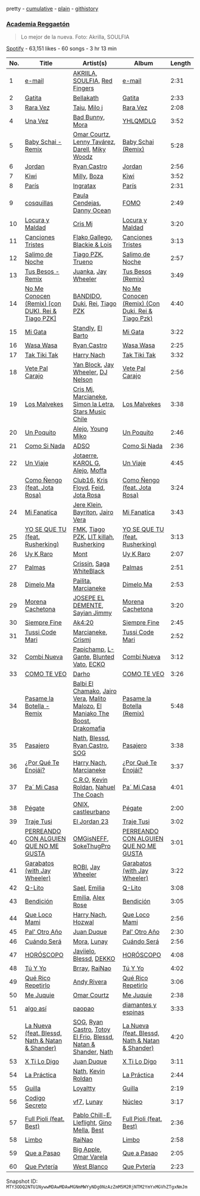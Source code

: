 pretty - [cumulative](/playlists/cumulative/37i9dQZF1DXd8p9XRfIfUn.md) - [plain](/playlists/plain/37i9dQZF1DXd8p9XRfIfUn) - [githistory](https://github.githistory.xyz/mackorone/spotify-playlist-archive/blob/main/playlists/plain/37i9dQZF1DXd8p9XRfIfUn)

### [Academia Reggaetón](https://open.spotify.com/playlist/37i9dQZF1DXd8p9XRfIfUn)

> Lo mejor de la nueva\. Foto: Akrilla, SOULFIA

[Spotify](https://open.spotify.com/user/spotify) - 63,151 likes - 60 songs - 3 hr 13 min

| No. | Title | Artist(s) | Album | Length |
|---|---|---|---|---|
| 1 | [e\-mail](https://open.spotify.com/track/4XZvEK7CpqmBEBvZoEiwTl) | [AKRIILA](https://open.spotify.com/artist/39hfuTf4PHfnHgIl0QBDGL), [SOULFIA](https://open.spotify.com/artist/1Q9Sx5tOmwems0qwLJZ5Cy), [Red Fingers](https://open.spotify.com/artist/1tLTF6ypPIzjzarePwdcNo) | [e\-mail](https://open.spotify.com/album/7MRRiwXI5ao5uNDEinBIzn) | 2:31 |
| 2 | [Gatita](https://open.spotify.com/track/4ilZV1WNjL7IxwE81OnaRY) | [Bellakath](https://open.spotify.com/artist/4yjm4SvYqC5FFuLbB6TyHr) | [Gatita](https://open.spotify.com/album/6264ANGNsltdE7SYjKMTKs) | 2:33 |
| 3 | [Rara Vez](https://open.spotify.com/track/7MVIfkyzuUmQ716j8U7yGR) | [Taiu](https://open.spotify.com/artist/5szJHKg5xeUlQ9pTqzdpic), [Milo j](https://open.spotify.com/artist/19HM5j0ULGSmEoRcrSe5x3) | [Rara Vez](https://open.spotify.com/album/26wRfIX4WqKLKHll9O3KnF) | 2:08 |
| 4 | [Una Vez](https://open.spotify.com/track/5J7teKIJGtqVypgYI6sqXj) | [Bad Bunny](https://open.spotify.com/artist/4q3ewBCX7sLwd24euuV69X), [Mora](https://open.spotify.com/artist/0Q8NcsJwoCbZOHHW63su5S) | [YHLQMDLG](https://open.spotify.com/album/5lJqux7orBlA1QzyiBGti1) | 3:52 |
| 5 | [Baby Schai \- Remix](https://open.spotify.com/track/0F1NcuoaSaL8cwdXXcSF6y) | [Omar Courtz](https://open.spotify.com/artist/3E12tRURRvPfHz0hAMCFYc), [Lenny Tavárez](https://open.spotify.com/artist/1pQWsZQehhS4wavwh7Fnxd), [Darell](https://open.spotify.com/artist/1TtXnWcUs0FCkaZDPGYHdf), [Miky Woodz](https://open.spotify.com/artist/1pf0MPKfKdvS8J779mS1Ay) | [Baby Schai \(Remix\)](https://open.spotify.com/album/0Pl5KLfzpUigC6phneZEK7) | 5:28 |
| 6 | [Jordan](https://open.spotify.com/track/6y8z28epOv5FlaxDv1Lo5B) | [Ryan Castro](https://open.spotify.com/artist/7j6DKwmjbxvpQO8h914uEz) | [Jordan](https://open.spotify.com/album/5NXNrP5J2LhfkbI9ZfcNXI) | 2:56 |
| 7 | [Kiwi](https://open.spotify.com/track/6iIooXoLXNb0duWFP1wwLd) | [Milly](https://open.spotify.com/artist/7kXCcNRLEnblbTAppPraBp), [Boza](https://open.spotify.com/artist/2NfSBtmWe7oPw1EmetJVso) | [Kiwi](https://open.spotify.com/album/1Oz0r1kQqGoi5YvV2SI10y) | 3:52 |
| 8 | [París](https://open.spotify.com/track/4bF2y8rR7GUjrd5LNEvej3) | [Ingratax](https://open.spotify.com/artist/62YF0FglEltB3CnVIjoko8) | [París](https://open.spotify.com/album/6Ktv94u6eUIZBiUiBwOADD) | 2:31 |
| 9 | [cosquillas](https://open.spotify.com/track/5wX7RyoYLhUdTccRqyay42) | [Paula Cendejas](https://open.spotify.com/artist/4EiI7Vls0NB16jLuexzCHC), [Danny Ocean](https://open.spotify.com/artist/5H1nN1SzW0qNeUEZvuXjAj) | [FOMO](https://open.spotify.com/album/2wj8AHax9qryX210NBwu5Q) | 2:49 |
| 10 | [Locura y Maldad](https://open.spotify.com/track/2dG8CDU9UBem2ReYcLafDt) | [Cris Mj](https://open.spotify.com/artist/1Yj5Xey7kTwvZla8sqdsdE) | [Locura y Maldad](https://open.spotify.com/album/7lU4WSIRtJkfYTCVJsWt6j) | 3:20 |
| 11 | [Canciones Tristes](https://open.spotify.com/track/2h7JcRB8XDQVBpkgGgjnQx) | [Flako Gallego](https://open.spotify.com/artist/2tNVW9A320DdMR2fQNGKuZ), [Blackie & Lois](https://open.spotify.com/artist/5NzYjj1jWW74JwmrN9ERhm) | [Canciones Tristes](https://open.spotify.com/album/4vFy7FX84Siyg6PO5y3v6y) | 3:13 |
| 12 | [Salimo de Noche](https://open.spotify.com/track/6P096SaOzrgGxs8NWOfX7M) | [Tiago PZK](https://open.spotify.com/artist/5Y3MV9DZ0d87NnVm56qSY1), [Trueno](https://open.spotify.com/artist/2x7PC78TmgqpEIjaGAZ0Oz) | [Salimo de Noche](https://open.spotify.com/album/0S3Zf8tQnpcnRbzY9qJ2x8) | 2:57 |
| 13 | [Tus Besos \- Remix](https://open.spotify.com/track/4SieMb6AQmQgbjv9TfC5Qm) | [Juanka](https://open.spotify.com/artist/3Wb38LDP3N4tkobValgE9D), [Jay Wheeler](https://open.spotify.com/artist/2cPqdH7XMvwaBJEVjheH8g) | [Tus Besos \(Remix\)](https://open.spotify.com/album/4M0AZNWr6KbYVxtcsXjCNH) | 3:49 |
| 14 | [No Me Conocen \(Remix\) \[con DUKI, Rei & Tiago PZK\]](https://open.spotify.com/track/7COGuXyTr12KvdaYXMqheC) | [BANDIDO](https://open.spotify.com/artist/7CSpCpNGTK9589bTi44SzE), [Duki](https://open.spotify.com/artist/1bAftSH8umNcGZ0uyV7LMg), [Rei](https://open.spotify.com/artist/4IG1SDlwgNKzqTmjBrvY3K), [Tiago PZK](https://open.spotify.com/artist/5Y3MV9DZ0d87NnVm56qSY1) | [No Me Conocen \(Remix\) \(Con Duki, Rei & Tiago Pzk\)](https://open.spotify.com/album/5aPphlcyYDCyKddSFOWJpe) | 4:40 |
| 15 | [Mi Gata](https://open.spotify.com/track/6J8lLpZoRCmB5pTrnB5jpV) | [Standly](https://open.spotify.com/artist/0rjms710nwQTdrQheXHJfz), [El Barto](https://open.spotify.com/artist/5RnwLXlnWPF57yzdmUnnvP) | [Mi Gata](https://open.spotify.com/album/3q8hLBzvjSHKczrS3ScvSO) | 3:22 |
| 16 | [Wasa Wasa](https://open.spotify.com/track/17jcYtUYRhpPL19fDedfTD) | [Ryan Castro](https://open.spotify.com/artist/7j6DKwmjbxvpQO8h914uEz) | [Wasa Wasa](https://open.spotify.com/album/04KOORtEOsoXtSZV96uG1M) | 2:25 |
| 17 | [Tak Tiki Tak](https://open.spotify.com/track/7gwwt1IaAWwmB7af0AcuBM) | [Harry Nach](https://open.spotify.com/artist/0NnUMWDCDi1snuMja6IdxH) | [Tak Tiki Tak](https://open.spotify.com/album/4wIHjb7IGSIwqvZbkZ8Fl8) | 3:32 |
| 18 | [Vete Pal Carajo](https://open.spotify.com/track/1mrQYY0NATPCe7WOYcCKf1) | [Yan Block](https://open.spotify.com/artist/6TKygPpVT29oGUogu4J9Ec), [Jay Wheeler](https://open.spotify.com/artist/2cPqdH7XMvwaBJEVjheH8g), [DJ Nelson](https://open.spotify.com/artist/2ydZrTy8U3kOMOzx20s3dg) | [Vete Pal Carajo](https://open.spotify.com/album/6h1BJzZHeHkAg5jknF3fwD) | 2:56 |
| 19 | [Los Malvekes](https://open.spotify.com/track/7DsotsIcNLWL4O9kwPtMu0) | [Cris Mj](https://open.spotify.com/artist/1Yj5Xey7kTwvZla8sqdsdE), [Marcianeke](https://open.spotify.com/artist/5XQWXnMwsvuvCPMneXUbsy), [Simon la Letra](https://open.spotify.com/artist/6hYxQDiGct9yfRlSEv3F8a), [Stars Music Chile](https://open.spotify.com/artist/2NZD6Gqfk60GEcAAnJKVsR) | [Los Malvekes](https://open.spotify.com/album/5YFf8tEsUb6NHSxdX4jY71) | 3:38 |
| 20 | [Un Poquito](https://open.spotify.com/track/1nU4sOQqqhFUqS0TiRlD0V) | [Alejo](https://open.spotify.com/artist/50sIhX3HytFEwQXZJLUZQE), [Young Miko](https://open.spotify.com/artist/3qsKSpcV3ncke3hw52JSMB) | [Un Poquito](https://open.spotify.com/album/3T42E1jOeHGlo19lBSSZCO) | 2:46 |
| 21 | [Como Si Nada](https://open.spotify.com/track/2ECKWYbTPpKvtnKiRiUQqC) | [ADSO](https://open.spotify.com/artist/29b16XDtyMXDrfo2hZ69wf) | [Como Si Nada](https://open.spotify.com/album/25baT12B8EsCMIjKVCztUi) | 2:36 |
| 22 | [Un Viaje](https://open.spotify.com/track/3huLeBRjZPOzkePH7ph91y) | [Jotaerre](https://open.spotify.com/artist/1pEqLDmVTqmfwfywlwL7wL), [KAROL G](https://open.spotify.com/artist/790FomKkXshlbRYZFtlgla), [Alejo](https://open.spotify.com/artist/50sIhX3HytFEwQXZJLUZQE), [Moffa](https://open.spotify.com/artist/2lcWprkQW6ehqKep82rWnC) | [Un Viaje](https://open.spotify.com/album/2Hi8ff429tSHmxPK3CzV36) | 4:45 |
| 23 | [Como Ñengo \(feat\. Jota Rosa\)](https://open.spotify.com/track/4xvYZWvfmL7FnWJHZhV1VS) | [Club16](https://open.spotify.com/artist/2MXDat5eYxVcnHht0N2uSF), [Kris Floyd](https://open.spotify.com/artist/7aG8YUI5alfF2pi0n5Cg5H), [Feid](https://open.spotify.com/artist/2LRoIwlKmHjgvigdNGBHNo), [Jota Rosa](https://open.spotify.com/artist/7gK06FGYa8dtJogKJXAG80) | [Como Ñengo \(feat\. Jota Rosa\)](https://open.spotify.com/album/1D0xvI1Mz6Wv0TpTa6UAhC) | 3:24 |
| 24 | [Mi Fanatica](https://open.spotify.com/track/4M3UPGNere257tK0Qguga2) | [Jere Klein](https://open.spotify.com/artist/35oGZihZclGoTVuICPXRP9), [Bayriton](https://open.spotify.com/artist/29fcEFHRcOhfTYXvS8POPV), [Jairo Vera](https://open.spotify.com/artist/5CAruGjgds3QlF5ICtEnnc) | [Mi Fanatica](https://open.spotify.com/album/5w21QO36y3jDzjy0QkhduY) | 3:43 |
| 25 | [YO SE QUE TU \(feat\. Rusherking\)](https://open.spotify.com/track/4M4DTyLupKvbJKlE4I4EYq) | [FMK](https://open.spotify.com/artist/0dUyjgCyjfj5eMx6bX2TWf), [Tiago PZK](https://open.spotify.com/artist/5Y3MV9DZ0d87NnVm56qSY1), [LIT killah](https://open.spotify.com/artist/1vqR17Iv8VFdzure1TAXEq), [Rusherking](https://open.spotify.com/artist/3Apb2lGmGJaBmr0TTBJvIZ) | [YO SE QUE TU \(feat\. Rusherking\)](https://open.spotify.com/album/48FoiMxQVsy2fwZlDobT7y) | 3:13 |
| 26 | [Uy K Raro](https://open.spotify.com/track/526lL7I17vKOuiD9Wd2vMt) | [Mont](https://open.spotify.com/artist/41gFAk6ZyYdt7Q1Ir4cbH0) | [Uy K Raro](https://open.spotify.com/album/5FqitTSr4aw1i56OFbbbhn) | 2:07 |
| 27 | [Palmas](https://open.spotify.com/track/3aEev62BGtfMvqUf2zbHCd) | [Crissin](https://open.spotify.com/artist/6VOoiigTiLVgsMQPP1JOdC), [Saga WhiteBlack](https://open.spotify.com/artist/5LXWGcBr4mojJnf51Beuf6) | [Palmas](https://open.spotify.com/album/1hfUzj7KZvo7XrwdiFdSVl) | 2:51 |
| 28 | [Dimelo Ma](https://open.spotify.com/track/1j1itFzuIbndSf6lW8L1Kx) | [Pailita](https://open.spotify.com/artist/4yxLYO2imECxGYTTV7RQKb), [Marcianeke](https://open.spotify.com/artist/5XQWXnMwsvuvCPMneXUbsy) | [Dimelo Ma](https://open.spotify.com/album/583gfP3iFB0x498Z8jwVuh) | 2:53 |
| 29 | [Morena Cachetona](https://open.spotify.com/track/7er0ansHqESONRdGQGnDwk) | [JOSEPE EL DEMENTE](https://open.spotify.com/artist/6t90cfIUQ39eOTksTUE0zc), [Sayian Jimmy](https://open.spotify.com/artist/3ZfYo6sKskRv0wOyrZZdAj) | [Morena Cachetona](https://open.spotify.com/album/6UPwgTTQembPg88PGOPls3) | 3:20 |
| 30 | [Siempre Fine](https://open.spotify.com/track/1C91EF0FrgTMat91LnsiUh) | [Ak4:20](https://open.spotify.com/artist/1SiLK8gdECx2iEm2SSj0Bl) | [Siempre Fine](https://open.spotify.com/album/4ZJFPNSnivkwyyNJ7EIYT4) | 2:45 |
| 31 | [Tussi Code Mari](https://open.spotify.com/track/5z3ALMdeF0rZSNQVzNrENw) | [Marcianeke](https://open.spotify.com/artist/5XQWXnMwsvuvCPMneXUbsy), [Crismj](https://open.spotify.com/artist/73085QUq0HermcHl8fg65T) | [Tussi Code Mari](https://open.spotify.com/album/7aCyMeAhpphWSU828YBp9K) | 2:52 |
| 32 | [Combi Nueva](https://open.spotify.com/track/5hqAc7ZD21UREu9mNKuLhr) | [Papichamp](https://open.spotify.com/artist/1qoJTYkRvsRJMTOxnUnpNW), [L\-Gante](https://open.spotify.com/artist/4YYxffPVDFe9XoqqbRW6Bq), [Blunted Vato](https://open.spotify.com/artist/15RLdM61VHtknTIYIuNviR), [ECKO](https://open.spotify.com/artist/2Jb9jVnCpWkXtoGznFJ6bF) | [Combi Nueva](https://open.spotify.com/album/3DbPnfLURW3fIHfnU2pyhI) | 3:12 |
| 33 | [COMO TE VEO](https://open.spotify.com/track/0A2hY1pA45fdkd4TtIyyTN) | [Darho](https://open.spotify.com/artist/3Vzymy9i8OqVAbiCbAXCWq) | [COMO TE VEO](https://open.spotify.com/album/0Qvobw139ix8zLlfLjjtKC) | 3:26 |
| 34 | [Pasame la Botella \- Remix](https://open.spotify.com/track/5aBYOVFOEXXlY3mfranach) | [Balbi El Chamako](https://open.spotify.com/artist/3k090bKo2iSqNdowffKHrt), [Jairo Vera](https://open.spotify.com/artist/5CAruGjgds3QlF5ICtEnnc), [Malito Malozo](https://open.spotify.com/artist/1FuJ52kzTUVS0HITGdgkLD), [El Maniako The Boost](https://open.spotify.com/artist/5lwU7m62FDvwm2hnNxfStO), [Drakomafia](https://open.spotify.com/artist/20BNHnI2SfySwLwWCAu4ew) | [Pasame la Botella \(Remix\)](https://open.spotify.com/album/1rL3S88jyTg6D8TNVNFeIN) | 5:48 |
| 35 | [Pasajero](https://open.spotify.com/track/2DBCUrj4QGthaclrPtSvgH) | [Nath](https://open.spotify.com/artist/3fzFGIFcpHenYRfbnGf0JE), [Blessd](https://open.spotify.com/artist/1TA5sGRlKUJXBN4ZyJuDIX), [Ryan Castro](https://open.spotify.com/artist/7j6DKwmjbxvpQO8h914uEz), [SOG](https://open.spotify.com/artist/18dspUI6gqabm5XCC2RcUD) | [Pasajero](https://open.spotify.com/album/6Pg8TU5UxCuINCTWTZbmZa) | 3:38 |
| 36 | [¿Por Qué Te Enojái?](https://open.spotify.com/track/6mLg5bAhcSrVnc0yPsS7Jy) | [Harry Nach](https://open.spotify.com/artist/0NnUMWDCDi1snuMja6IdxH), [Marcianeke](https://open.spotify.com/artist/5XQWXnMwsvuvCPMneXUbsy) | [¿Por Qué Te Enojái?](https://open.spotify.com/album/5ehSSGh8rREKoGtS4jURZc) | 3:37 |
| 37 | [Pa´ Mi Casa](https://open.spotify.com/track/0JT2Dre9yTRQmetBwpKuvG) | [C.R.O](https://open.spotify.com/artist/4puAp107dCehraE47QXVQX), [Kevin Roldan](https://open.spotify.com/artist/1RBzGO6Nm3uyhUSxP7EDWO), [Nahuel The Coach](https://open.spotify.com/artist/0hlv0auaYL5p7H0M27Gtrg) | [Pa´ Mi Casa](https://open.spotify.com/album/2YzcyoOMf38T98oHrSosU2) | 4:01 |
| 38 | [Pégate](https://open.spotify.com/track/003CpLpVCGuyfZe4dLB1No) | [ONIX](https://open.spotify.com/artist/0YMk9b6Lijw7f6PVUknCKn), [castleurbano](https://open.spotify.com/artist/1jS17bkQpQzybCKZ04CTws) | [Pégate](https://open.spotify.com/album/28NfWdCACj7M0DpWgxz3FI) | 2:00 |
| 39 | [Traje Tusi](https://open.spotify.com/track/3uSjM5ngnPg1JGnBn31rYG) | [El Jordan 23](https://open.spotify.com/artist/1fIJZfSmqQkuqfKNRmrS1V) | [Traje Tusi](https://open.spotify.com/album/10VJNxo5i9pnR5SZlNLuc7) | 3:02 |
| 40 | [PERREANDO CON ALGUIEN QUE NO ME GUSTA](https://open.spotify.com/track/44WdAGGZvWjJsPg2mZF9oN) | [OMGisNEFF](https://open.spotify.com/artist/58A4Qwc7kr97PARjHizb8g), [SokeThugPro](https://open.spotify.com/artist/44nEKYuxqc1juQ79QsVOl0) | [PERREANDO CON ALGUIEN QUE NO ME GUSTA](https://open.spotify.com/album/2ngsJuhJRJQDW3BXt0B2OX) | 3:01 |
| 41 | [Garabatos \(with Jay Wheeler\)](https://open.spotify.com/track/7IiFfzVEtu05WUEhR8i8ye) | [ROBI](https://open.spotify.com/artist/6ISKc7ev3V4EGnEagkXexc), [Jay Wheeler](https://open.spotify.com/artist/2cPqdH7XMvwaBJEVjheH8g) | [Garabatos \(with Jay Wheeler\)](https://open.spotify.com/album/5dZs5nHvzlqJyqKQ6NK5oD) | 3:22 |
| 42 | [Q\-Lito](https://open.spotify.com/track/1W9c0BUe6ETdtBfQyqeOgw) | [Sael](https://open.spotify.com/artist/6Itjwvv5YmsC8ZcI5N4Jux), [Emilia](https://open.spotify.com/artist/0AqlFI0tz2DsEoJlKSIiT9) | [Q\-Lito](https://open.spotify.com/album/7vy05msyjhqtzv6wgemce7) | 3:08 |
| 43 | [Bendición](https://open.spotify.com/track/54LxLkCDvShuYKRtTUQ2G4) | [Emilia](https://open.spotify.com/artist/0AqlFI0tz2DsEoJlKSIiT9), [Alex Rose](https://open.spotify.com/artist/2DspEsT7UXGKd2VaaedgG4) | [Bendición](https://open.spotify.com/album/1ngKwKbpwwd5twNds3LN8N) | 3:05 |
| 44 | [Que Loco Mami](https://open.spotify.com/track/5dIVRu9PgpCqntnva0F0Fl) | [Harry Nach](https://open.spotify.com/artist/0NnUMWDCDi1snuMja6IdxH), [Hozwal](https://open.spotify.com/artist/1lgtR3WlcFxEy6yPoOh0J2) | [Que Loco Mami](https://open.spotify.com/album/1jrxhZMUDRG5ssTUxFR10s) | 2:56 |
| 45 | [Pal' Otro Año](https://open.spotify.com/track/68IONBceV20r5OOr6961PQ) | [Juan Duque](https://open.spotify.com/artist/49ggXUsjVHl7BwwaiPUCn6) | [Pal' Otro Año](https://open.spotify.com/album/3mMjUoysR3SkxtKieFVmf9) | 2:30 |
| 46 | [Cuándo Será](https://open.spotify.com/track/68Oy57uVLa2uZdWcYNi6M4) | [Mora](https://open.spotify.com/artist/0Q8NcsJwoCbZOHHW63su5S), [Lunay](https://open.spotify.com/artist/47MpMsUfWtgyIIBEFOr4FE) | [Cuándo Será](https://open.spotify.com/album/5qK4dDtESjgrbN98KbHsl2) | 2:56 |
| 47 | [HORÓSCOPO](https://open.spotify.com/track/39hGDe9XmX4EN11F6TFl8x) | [Javiielo](https://open.spotify.com/artist/3HH6yOn1yJNZo3RY5zEfy5), [Blessd](https://open.spotify.com/artist/1TA5sGRlKUJXBN4ZyJuDIX), [DEKKO](https://open.spotify.com/artist/6ZvYYrrfpb1Z7kICDyxWQE) | [HORÓSCOPO](https://open.spotify.com/album/3P7WHmEMptKZ1mD7vQ9cGS) | 4:08 |
| 48 | [Tú Y Yo](https://open.spotify.com/track/1gdTePGTxJ7C27UxqIYzrm) | [Brray](https://open.spotify.com/artist/1GKIlPFdcewHtpDVCQ8zmJ), [RaiNao](https://open.spotify.com/artist/42LEQxfXLEuzdqorKBbUVN) | [Tú Y Yo](https://open.spotify.com/album/1AY4Zx80mZRaqLT0rOwuTo) | 4:02 |
| 49 | [Qué Rico Repetirlo](https://open.spotify.com/track/63tc67n05008BFsuVhGgNb) | [Andy Rivera](https://open.spotify.com/artist/7hIqJfRYGBWWT1Qxu6Cpd2) | [Qué Rico Repetirlo](https://open.spotify.com/album/20yLO5duZcBzRnMnWmVZBI) | 3:06 |
| 50 | [Me Juquie](https://open.spotify.com/track/7jIcZC9pSpkAuokhCZOtLn) | [Omar Courtz](https://open.spotify.com/artist/3E12tRURRvPfHz0hAMCFYc) | [Me Juquie](https://open.spotify.com/album/7uHa5H6yYjxgh0ek8Tc2Yk) | 2:38 |
| 51 | [algo así](https://open.spotify.com/track/5YZ6ThqD1WBi9g0YSlLsfW) | [paopao](https://open.spotify.com/artist/5AS4y4rlmbUYDCdg35qmI9) | [diamantes y espinas](https://open.spotify.com/album/3o86U2Y7aQCgQe2kQQOz8T) | 3:33 |
| 52 | [La Nueva \(feat\. Blessd, Nath & Natan & Shander\)](https://open.spotify.com/track/1UT1Li3OGXxO5Z0x4Fsfp3) | [SOG](https://open.spotify.com/artist/18dspUI6gqabm5XCC2RcUD), [Ryan Castro](https://open.spotify.com/artist/7j6DKwmjbxvpQO8h914uEz), [Totoy El Frio](https://open.spotify.com/artist/5IYRfypwG9BDDh5ZRPI80z), [Blessd](https://open.spotify.com/artist/1TA5sGRlKUJXBN4ZyJuDIX), [Natan & Shander](https://open.spotify.com/artist/5OBK3iQwjNQqElPmn4TgAE), [Nath](https://open.spotify.com/artist/3fzFGIFcpHenYRfbnGf0JE) | [La Nueva \(feat\. Blessd, Nath & Natan & Shander\)](https://open.spotify.com/album/4vXH6cXYjOKlVr46RjclrF) | 4:20 |
| 53 | [X Ti Lo Digo](https://open.spotify.com/track/1nT6epkjhga9uBDKrHIWVe) | [Juan Duque](https://open.spotify.com/artist/49ggXUsjVHl7BwwaiPUCn6) | [X Ti Lo Digo](https://open.spotify.com/album/4ifI86bX1iJP68q2AogGBM) | 3:11 |
| 54 | [La Práctica](https://open.spotify.com/track/0ZIfCr76uPGFOSZO2ex7Id) | [Nath](https://open.spotify.com/artist/3fzFGIFcpHenYRfbnGf0JE), [Kevin Roldan](https://open.spotify.com/artist/1RBzGO6Nm3uyhUSxP7EDWO) | [La Práctica](https://open.spotify.com/album/3TrQZwo5PY35HKhAdRRO5F) | 2:44 |
| 55 | [Guilla](https://open.spotify.com/track/4xTZL1wNVCtCrqJQUHqHdc) | [Loyaltty](https://open.spotify.com/artist/5DDpDYLDv4xasIBS6kp2wf) | [Guilla](https://open.spotify.com/album/2wvlZcsnGAzbRx6C1wUYtw) | 2:19 |
| 56 | [Codigo Secreto](https://open.spotify.com/track/6ZUGi3v66aBs8kLxJ8DsO1) | [vf7](https://open.spotify.com/artist/6bxjoq64Y0HTfMc4GIbpyJ), [Lunay](https://open.spotify.com/artist/47MpMsUfWtgyIIBEFOr4FE) | [Núcleo](https://open.spotify.com/album/1ePBXGcKDFJZR3XWc2g2OW) | 3:17 |
| 57 | [Full Pioli \(feat\. Best\)](https://open.spotify.com/track/2buMcKUAP01a72VC28jdIZ) | [Pablo Chill\-E](https://open.spotify.com/artist/2XcZshqzPKm3iZcmt73R8D), [Lleflight](https://open.spotify.com/artist/5GpRyfJV04fcnHBDzfVb8V), [Gino Mella](https://open.spotify.com/artist/7HYJrA3HSTNDmkl5pylhaY), [Best](https://open.spotify.com/artist/4Ng3fh1nc5L04iXPL8vqc7) | [Full Pioli \(feat\. Best\)](https://open.spotify.com/album/7gNGbhPE1Uy1NDCwI2sSdb) | 2:36 |
| 58 | [Limbo](https://open.spotify.com/track/2nFZ9SYYlYgOW1OVDQfQoG) | [RaiNao](https://open.spotify.com/artist/42LEQxfXLEuzdqorKBbUVN) | [Limbo](https://open.spotify.com/album/1Kq5G4147jgvVqkTRjsi4J) | 2:58 |
| 59 | [Que a Pasao](https://open.spotify.com/track/5s2SRpPmDiYFf0Qu17r9Uk) | [Big Apple](https://open.spotify.com/artist/5suUyNwJ1hw1M45oqdw8zE), [Omar Varela](https://open.spotify.com/artist/5xIOUIBQhGFX7HIj8lhdyU) | [Que a Pasao](https://open.spotify.com/album/00LnZnMQqMsYFIhnTjGAEo) | 2:05 |
| 60 | [Que Pvtería](https://open.spotify.com/track/1Cu2XVeJznrcbS2r6iOLNZ) | [West Blanco](https://open.spotify.com/artist/5KX37yoUcrgKZGNc0NdwHL) | [Que Pvtería](https://open.spotify.com/album/2azP4Xmddy56fIbFoHrAAu) | 2:23 |

Snapshot ID: `MTY3ODQ2NTU1NywwMDAwMDAwMGNmMWYyNDg0NzAzZmM5M2RjNTM2YmYxMGVhZTgxNmJm`
